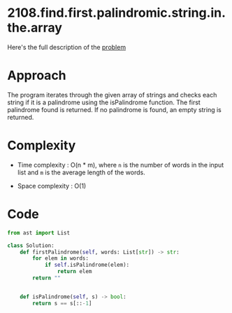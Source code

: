 # 2108.find.first.palindromic.string.in.the.array

Here's the full description of the [problem](https://leetcode.com/problems/find-first-palindromic-string-in-the-array/description/?envType=daily-question&envId=2024-02-13)

# Approach

The program iterates through the given array of strings and checks each string if it is a palindrome using the isPalindrome function. The first palindrome found is returned. If no palindrome is found, an empty string is returned.

# Complexity

- Time complexity : O(n * m), where `n` is the number of words in the input list and `m` is the average length of the words.

- Space complexity :  O(1)

# Code

```Python
from ast import List

class Solution:
    def firstPalindrome(self, words: List[str]) -> str:
        for elem in words: 
            if self.isPalindrome(elem):
                return elem
        return ""


    def isPalindrome(self, s) -> bool:
        return s == s[::-1]   
```
